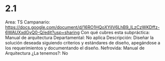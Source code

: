 # 2.1

Area: TS
Campanario: https://docs.google.com/document/d/16RO1HQoXYiIV6LhB9_ILzCzWKDffz-6WAUXxdGyQ0-Q/edit?usp=sharing
Con qué cubres esta subpráctica: Manual de arquitectura
Departamental: No aplica
Descripción: Diseñar la solución deseada siguiendo criterios y estándares de diseño, apegándose a los requerimientos y documentando el diseño.
Nefrovida: Manual de Arquitectura
¿La tenemos?: No